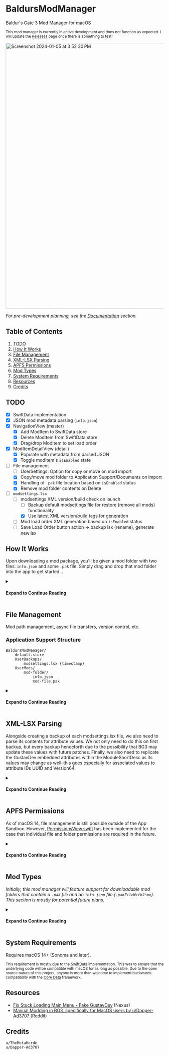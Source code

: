 # BaldursModManager
Baldur's Gate 3 Mod Manager for macOS

<sup>This mod manager is currently in active development and does not function as expected. I will update the [Releases](https://github.com/revblaze/BaldursModManager/releases) page once there is something to test!</sup>

<img width="843" alt="Screenshot 2024-01-05 at 3 52 30 PM" src="https://github.com/revblaze/BaldursModManager/assets/1476332/d7af718f-4468-4894-9638-53864b1e00b6">

<i>For pre-development planning, see the [Documentation](/Documentation/) section.</i>

## Table of Contents

1. [TODO](#todo)
2. [How It Works](#how-it-works)
3. [File Management](#file-management)
4. [XML-LSX Parsing](#xml-lsx-parsing)
5. [APFS Permissions](#apfs-permissions)
6. [Mod Types](#mod-types)
7. [System Requirements](#system-requirements)
8. [Resources](#resources)
9. [Credits](#credits)

## TODO

- [x] SwiftData implementation
- [x] JSON mod metadata parsing (`info.json`)
- [x] NavigationView (master)
  - [x] Add ModItem to SwiftData store
  - [x] Delete ModItem from SwiftData store 
  - [x] Drag/drop ModItem to set load order
- [x] ModItemDetailView (detail)
  - [x] Populate with metadata from parsed JSON
  - [x] Toggle modItem's `isEnabled` state
- [ ] File management
  - [ ] UserSettings: Option for copy or move on mod import 
  - [x] Copy/move mod folder to Application Support/Documents on import
  - [x] Handling of `.pak` file location based on `isEnabled` status
  - [x] Remove mod folder contents on Delete
- [ ] `modsettings.lsx`
  - [ ] modsettings XML version/build check on launch
    - [ ] Backup default modsettings file for restore (remove all mods) functionality
    - [x] Use latest XML version/build tags for generation
  - [ ] Mod load order XML generation based on `isEnabled` status
  - [ ] Save Load Order button action → backup lsx (rename), generate new lsx

## How It Works

Upon downloading a mod package, you'll be given a mod folder with two files: `info.json` and some `.pak` file. Simply drag and drop that mod folder into the app to get started...

<details>

<summary><h4>Expand to Continue Reading</h4></summary>

If the `info.json` file can be parsed (it contains the required fields `Name, Folder, UUID, MD5`) then the mod folder will be accepted. 

From here, the mod folder will be stored in the app's `Application Support/` directory. Simultaneously, a new entry will be added to the app's local database that will include a reference to the mod folder directory, as well as the metadata parsed from the JSON file. Each new entry will also be added to the end of the load order list and given an order number based on its position in the list. 

### Load Order

Rearranging mods in the sidebar will update the order number of each mod, respective to their new position in the list.

### Enabling / Disabling

Newly added mods are disabled by default. 

<b><i>Enabling</i></b> a mod will move that mod's `.pak` file to the BG3 `Mods/` directory. It will also queue the metadata (parsed from the JSON file) to be added to the `modsettings.lsx` file. 

<b><i>Disabling</i></b> a mod will move the `.pak` file back to the mod folder (in the app's `Application Support/` directory), and will remove its associated metadata from the `modsettings.lsx` queue.

### Saving / Restoring

<b><i>Save Mod Settings</i></b> will backup the existing `modsettings.lsx` file and replace it with a new, identical file that includes the metadata of the enabled mods in your load order. The order in which these mods are added will depend on their order in the list. This new modsettings file will be given permissions that mimic the system's file-locking functionality, as seen in the Finder app.

Adding new mods, enabling/disabling existings mods and/or modifying the load order–followed by <b><i>Save Mod Settings</i></b>–will simply replace the existing `modsettings.lsx` file with a newly generated one.

<b><i>Restore Mod Settings</i></b> will replace any existing `modsettings.lsx` file with the one that was initially backed up from the first time you saved mod settings.

</details>

## File Management

Mod path management, async file transfers, version control, etc.

### Application Support Structure

```
BaldursModManager/
    default.store
    UserBackups/
        modsettings.lsx {timestamp}
    UserMods/
        mod-folder/
            info.json
            mod-file.pak
```

<details>

<summary><h4>Expand to Continue Reading</h4></summary>

### `modsettings.lsx` Backup Management

Stored in the Application Support `UserBackups/` directory.

<img width="1042" alt="Screenshot 2024-01-08 at 7 40 03 AM" src="https://github.com/revblaze/BaldursModManager/assets/1476332/56e5936b-ba62-4180-b02a-1919978c3215">

</details>

## XML-LSX Parsing

Alongside creating a backup of each modsettings.lsx file, we also need to parse its contents for attribute values. We not only need to do this on first backup, but every backup henceforth due to the possibility that BG3 may update these values with future patches. Finally, we also need to replicate the GustavDev embedded attributes within the ModuleShortDesc as its values may change as well–this goes especially for associated values to attribute IDs UUID and Version64.

<details>

<summary><h4>Expand to Continue Reading</h4></summary>

This current version of the parser is extremely hacky and specifically designed to work with the `modsettings.lsx` file structure. I welcome any help on this front, as I'm no XML parsing expert. For the meantime, this solution should at least work for our purposes.

Input sample (default) `modsettings.lsx` from BG3 version 4.1.1.4251417:

```xml
<?xml version="1.0" encoding="UTF-8"?>
<save>
    <version major="4" minor="4" revision="0" build="300"/>
    <region id="ModuleSettings">
        <node id="root">
            <children>
                <node id="ModOrder"/>
                <node id="Mods">
                    <children>
                        <node id="ModuleShortDesc">
                            <attribute id="Folder" type="LSString" value="GustavDev"/>
                            <attribute id="MD5" type="LSString" value=""/>
                            <attribute id="Name" type="LSString" value="GustavDev"/>
                            <attribute id="UUID" type="FixedString" value="28ac9ce2-2aba-8cda-b3b5-6e922f71b6b8"/>
                            <attribute id="Version64" type="int64" value="36028797018963968"/>
                        </node>
                    </children>
                </node>
            </children>
        </node>
    </region>
</save>
```

We'll need to create our own XMLAttributes structure to store these values:

```swift
struct XMLAttributes {
  var version: Version
  var moduleShortDesc: ModuleShortDesc
  
  struct Version {
    var majorString: String
    var minorString: String
    var revisionString: String
    var buildString: String
  }
  
  struct ModuleShortDesc {
    var folder: Attribute
    var md5: Attribute
    var name: Attribute
    var uuid: Attribute
    var version64: Attribute
    
    struct Attribute {
      var typeString: String
      var valueString: String
    }
  }
}
```

Our LsxParserDelegate class will then extract this data, storing them as (kinda) "type-safe(ish)" variables. From there, we can call them as such to help re-generate the modsettings.lsx file anew:

### XML `version` Header

```swift
let majorVersion = xmlAttrs.version.majorString
let minorVersion = xmlAttrs.version.minorString
let revisionVersion = xmlAttrs.version.revisionString
let buildVersion = xmlAttrs.version.buildString

let versionXmlString = 
"""
<version major="\(majorVersion)" minor="\(minorVersion)" revision="\(revisionVersion)" build="\(buildVersion)"/>
"""

print(versionXmlString)
```

Output:

```xml
<version major="4" minor="4" revision="0" build="300"/>
```

### XML `ModuleShortDesc` Child Nodes

```swift
let gustavDevGeneratedAttributes = 
"""
<attribute id="Folder" type="\(gustavDevModule.folder.typeString)" value="\(gustavDevModule.folder.valueString)"/>
<attribute id="MD5" type="\(gustavDevModule.md5.typeString)" value="\(gustavDevModule.md5.valueString)"/>
<attribute id="Name" type="\(gustavDevModule.name.typeString)" value="\(gustavDevModule.name.valueString)"/>
<attribute id="UUID" type="\(gustavDevModule.uuid.typeString)" value="\(gustavDevModule.uuid.valueString)"/>
<attribute id="Version64" type="\(gustavDevModule.version64.typeString)" value="\(gustavDevModule.version64.valueString)"/>
"""

print(gustavDevGeneratedAttributes)
```

Output:

```xml
<attribute id="Folder" type="LSString" value="GustavDev"/>
<attribute id="MD5" type="LSString" value=""/>
<attribute id="Name" type="LSString" value="GustavDev"/>
<attribute id="UUID" type="FixedString" value="28ac9ce2-2aba-8cda-b3b5-6e922f71b6b8"/>
<attribute id="Version64" type="int64" value="36028797018963968"/>
```

</details>

## APFS Permissions

As of macOS 14, file management is still possible outside of the App Sandbox. However, [PermissionsView.swift](https://github.com/revblaze/BaldursModManager/blob/main/BaldursModManager/Views/PermissionsView.swift) has been implemented for the case that individual file and folder permissions are required in the future.

<details>

<summary><h4>Expand to Continue Reading</h4></summary>

<img width="1012" alt="Screenshot 2024-01-07 at 3 53 09 PM" src="https://github.com/revblaze/BaldursModManager/assets/1476332/b1dc8690-300d-44e2-92a1-0fec3e1cfc95">
<img width="1012" alt="Screenshot 2024-01-07 at 3 53 18 PM" src="https://github.com/revblaze/BaldursModManager/assets/1476332/234a4478-b89b-42cc-b5b5-60c85b1c3826">
<img width="1012" alt="Screenshot 2024-01-07 at 3 53 36 PM" src="https://github.com/revblaze/BaldursModManager/assets/1476332/17e4dd96-1d17-4c2f-9fa1-38d7e6331437">

</details>

## Mod Types

<i>Initially, this mod manager will feature support for downloadable mod folders that contain a `.pak` file and an `info.json` file (`.pakFileWithJson`). This section is mostly for potential future plans.</i>

<details>

<summary><h4>Expand to Continue Reading</h4></summary>

```swift
enum ModType {
  case pakFile
  case pakFileWithUuid
  case pakFileWithJson
  case replaceFileStructure
}
```

`.pakFile` <i>ie. [Baldur's Gate 3 Mod Fixer](https://www.nexusmods.com/baldursgate3/mods/141)</i>
  - Mod contents: PAK file
  - PAK file simply needs to be placed in `Mods/` folder for it to work

`.pakFileWithUuid` <i>ie. [UnlockLevelCurve](https://www.nexusmods.com/baldursgate3/mods/377)</i>
  - Mod contents: PAK file
  - Mod description contains UUID values per associated PAK file
  - PAK file needs to be placed in `Mods/` folder; UUID key-value must be added to modsettings.lsx

`.pakFileWithJson` <i>ie. [Faces of Faerun](https://www.nexusmods.com/baldursgate3/mods/429)</i>
  - Mod contents: PAK file, info.json
  - PAK file needs to be placed in `Mods/` folder; JSON contents must be parsed and added to modsettings.lsx

`.replaceFileStructure` <i>ie. [Level 20 (Multiclass)](https://www.nexusmods.com/baldursgate3/mods/570)</i>
  - Mod contents: file-folder structure that mimics game data files (`{MOD}/Data/Public/.../file`)
  - Files need to replace existing files at their exact locations
  - `{MOD}/Data/Public/.../file` → `{GAME}/Data/Public/.../file`

</details>

## System Requirements

Requires macOS 14+ (Sonoma and later).

<sup>This requirement is mostly due to the [SwiftData](https://developer.apple.com/documentation/swiftdata) implementation. This was to ensure that the underlying code will be compatible with macOS for as long as possible. Due to the open source nature of this project, anyone is more than welcome to implement backwards compatibility with the [Core Data](https://developer.apple.com/documentation/coredata) framework.

## Resources

- [Fix Stuck Loading Main Menu - Fake GustavDev](https://www.nexusmods.com/baldursgate3/mods/611) (Nexus)
- [Manual Modding in BG3, specifically for MacOS users by u/Dapper-Ad3707](https://www.reddit.com/r/BaldursGate3/comments/15cksse/manual_modding_in_bg3_specifically_for_macos_users/) (Reddit)

## Credits

```
u/TheMetaHorde
u/Dapper-Ad3707
```

